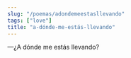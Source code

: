```yaml
---
slug: "/poemas/adondemeestasllevando"
tags: ["love"]
title: "a-dónde-me-estás-llevando"
---
```

—¿A dónde me estás llevando?